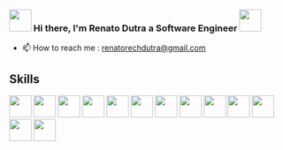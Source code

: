 ### <img height="40em" src="https://images.emojiterra.com/google/android-pie/512px/1f44b.png"> Hi there, I'm Renato Dutra a Software Engineer <img height="40em" src="https://images.emojiterra.com/google/android-11/512px/1f9d1-1f3fb-1f4bb.png">


<!-- - 👋 Hi, I’m Renato Dutra a Software Engineer 
- 👀 I’m interested in 
- 🌱 I’m currently learning 
- 💞️ I’m looking to collaborate on ... -->
- 📫 How to reach me : renatorechdutra@gmail.com


<div>
    <h2>Skills</h2>
    <img height="40em" src="https://img.shields.io/badge/HTML5-E34F26?style=for-the-badge&logo=html5&logoColor=white" />
    <img height="40em" src="https://img.shields.io/badge/CSS3-1572B6?style=for-the-badge&logo=css3&logoColor=white" />
    <img height="40em" src="https://img.shields.io/badge/JavaScript-323330?style=for-the-badge&logo=javascript&logoColor=F7DF1E" />
    <img height="40em" src="https://img.shields.io/badge/React-20232A?style=for-the-badge&logo=react&logoColor=61DAFB" />
    <img height="40em" src="https://img.shields.io/badge/TypeScript-007ACC?style=for-the-badge&logo=typescript&logoColor=white" />
    <img height="40em" src="https://img.shields.io/badge/json-5E5C5C?style=for-the-badge&logo=json&logoColor=white" />
    <img height="40em" src="https://img.shields.io/badge/npm-CB3837?style=for-the-badge&logo=npm&logoColor=white" />
    <img height="40em" src="https://img.shields.io/badge/Yarn-2C8EBB?style=for-the-badge&logo=yarn&logoColor=white" />
    <img height="40em" src="https://img.shields.io/badge/Chart.js-FF6384?style=for-the-badge&logo=chartdotjs&logoColor=white" />
    <img height="40em" src="https://img.shields.io/badge/styled--components-DB7093?style=for-the-badge&logo=styled-components&logoColor=white" />
    <img height="40em" src="https://img.shields.io/badge/Material--UI-0081CB?style=for-the-badge&logo=material-ui&logoColor=white" />
    <img height="40em" src="https://img.shields.io/badge/Tailwind_CSS-38B2AC?style=for-the-badge&logo=tailwind-css&logoColor=white" />
    <img height="40em" src="https://img.shields.io/badge/Bootstrap-563D7C?style=for-the-badge&logo=bootstrap&logoColor=white" />
  </div>
<!---
RenatoHash/RenatoHash is a ✨ special ✨ repository because its `README.md` (this file) appears on your GitHub profile.
You can click the Preview link to take a look at your changes.
--->
